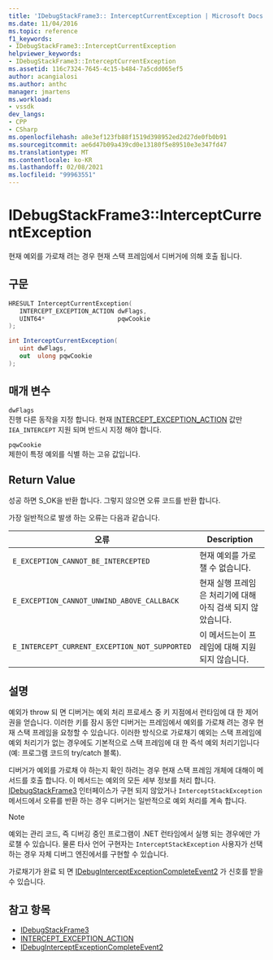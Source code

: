 ```yaml
---
title: 'IDebugStackFrame3:: InterceptCurrentException | Microsoft Docs'
ms.date: 11/04/2016
ms.topic: reference
f1_keywords:
- IDebugStackFrame3::InterceptCurrentException
helpviewer_keywords:
- IDebugStackFrame3::InterceptCurrentException
ms.assetid: 116c7324-7645-4c15-b484-7a5cdd065ef5
author: acangialosi
ms.author: anthc
manager: jmartens
ms.workload:
- vssdk
dev_langs:
- CPP
- CSharp
ms.openlocfilehash: a8e3ef123fb88f1519d398952ed2d27de0fb0b91
ms.sourcegitcommit: ae6d47b09a439cd0e13180f5e89510e3e347fd47
ms.translationtype: MT
ms.contentlocale: ko-KR
ms.lasthandoff: 02/08/2021
ms.locfileid: "99963551"
---
```

# <a name="idebugstackframe3interceptcurrentexception"></a>IDebugStackFrame3::InterceptCurrentException
현재 예외를 가로채 려는 경우 현재 스택 프레임에서 디버거에 의해 호출 됩니다.

## <a name="syntax"></a>구문

```cpp
HRESULT InterceptCurrentException(
   INTERCEPT_EXCEPTION_ACTION dwFlags,
   UINT64*                    pqwCookie
);
```

```csharp
int InterceptCurrentException(
   uint dwFlags,
   out  ulong pqwCookie
);
```

## <a name="parameters"></a>매개 변수
`dwFlags`\
진행 다른 동작을 지정 합니다. 현재 [INTERCEPT_EXCEPTION_ACTION](../../../extensibility/debugger/reference/intercept-exception-action.md) 값만 `IEA_INTERCEPT` 지원 되며 반드시 지정 해야 합니다.

`pqwCookie`\
제한이 특정 예외를 식별 하는 고유 값입니다.

## <a name="return-value"></a>Return Value
 성공 하면 S_OK을 반환 합니다. 그렇지 않으면 오류 코드를 반환 합니다.

 가장 일반적으로 발생 하는 오류는 다음과 같습니다.

|오류|Description|
|-----------|-----------------|
|`E_EXCEPTION_CANNOT_BE_INTERCEPTED`|현재 예외를 가로챌 수 없습니다.|
|`E_EXCEPTION_CANNOT_UNWIND_ABOVE_CALLBACK`|현재 실행 프레임은 처리기에 대해 아직 검색 되지 않았습니다.|
|`E_INTERCEPT_CURRENT_EXCEPTION_NOT_SUPPORTED`|이 메서드는이 프레임에 대해 지원 되지 않습니다.|

## <a name="remarks"></a>설명
 예외가 throw 되 면 디버거는 예외 처리 프로세스 중 키 지점에서 런타임에 대 한 제어권을 얻습니다. 이러한 키를 잠시 동안 디버거는 프레임에서 예외를 가로채 려는 경우 현재 스택 프레임을 요청할 수 있습니다. 이러한 방식으로 가로채기 예외는 스택 프레임에 예외 처리기가 없는 경우에도 기본적으로 스택 프레임에 대 한 즉석 예외 처리기입니다 (예: 프로그램 코드의 try/catch 블록).

 디버거가 예외를 가로채 야 하는지 확인 하려는 경우 현재 스택 프레임 개체에 대해이 메서드를 호출 합니다. 이 메서드는 예외의 모든 세부 정보를 처리 합니다. [IDebugStackFrame3](../../../extensibility/debugger/reference/idebugstackframe3.md) 인터페이스가 구현 되지 않았거나 `InterceptStackException` 메서드에서 오류를 반환 하는 경우 디버거는 일반적으로 예외 처리를 계속 합니다.

> [!NOTE]
> 예외는 관리 코드, 즉 디버깅 중인 프로그램이 .NET 런타임에서 실행 되는 경우에만 가로챌 수 있습니다. 물론 타사 언어 구현자는 `InterceptStackException` 사용자가 선택 하는 경우 자체 디버그 엔진에서를 구현할 수 있습니다.

 가로채기가 완료 되 면 [IDebugInterceptExceptionCompleteEvent2](../../../extensibility/debugger/reference/idebuginterceptexceptioncompleteevent2.md) 가 신호를 받을 수 있습니다.

## <a name="see-also"></a>참고 항목
- [IDebugStackFrame3](../../../extensibility/debugger/reference/idebugstackframe3.md)
- [INTERCEPT_EXCEPTION_ACTION](../../../extensibility/debugger/reference/intercept-exception-action.md)
- [IDebugInterceptExceptionCompleteEvent2](../../../extensibility/debugger/reference/idebuginterceptexceptioncompleteevent2.md)
